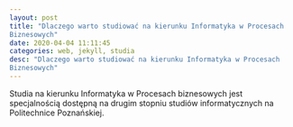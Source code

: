 ```yaml
---
layout: post
title: "Dlaczego warto studiować na kierunku Informatyka w Procesach
Biznesowych"
date: 2020-04-04 11:11:45
categories: web, jekyll, studia
desc: "Dlaczego warto studiować na kierunku Informatyka w Procesach
Biznesowych"
---
```

Studia na kierunku Informatyka w Procesach biznesowych jest specjalnością dostępną na drugim stopniu studiów informatycznych na Politechnice Poznańskiej.
